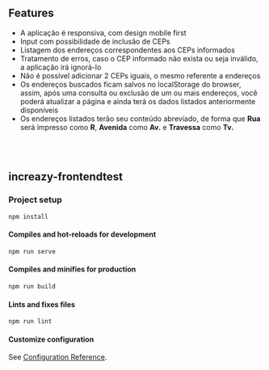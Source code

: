## Features

- A aplicação é responsiva, com design mobile first
- Input com possibilidade de inclusão de CEPs
- Listagem dos endereços correspondentes aos CEPs informados
- Tratamento de erros, caso o CEP informado não exista ou seja inválido, a aplicação irá ignorá-lo
- Não é possível adicionar 2 CEPs iguais, o mesmo referente a endereços
- Os endereços buscados ficam salvos no localStorage do browser, assim, após uma consulta ou exclusão de um ou mais endereços, você poderá atualizar a página e ainda terá os dados listados anteriormente disponíveis
- Os endereços listados terão seu conteúdo abreviado, de forma que **Rua** será impresso como **R**, **Avenida** como **Av.** e **Travessa** como **Tv.**

<br/><br/>

## increazy-frontendtest

### Project setup
```
npm install
```

#### Compiles and hot-reloads for development
```
npm run serve
```

#### Compiles and minifies for production
```
npm run build
```

#### Lints and fixes files
```
npm run lint
```

#### Customize configuration
See [Configuration Reference](https://cli.vuejs.org/config/).
